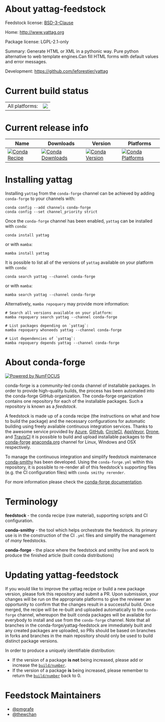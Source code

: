About yattag-feedstock
======================

Feedstock license: [BSD-3-Clause](https://github.com/conda-forge/yattag-feedstock/blob/main/LICENSE.txt)

Home: http://www.yattag.org

Package license: LGPL-2.1-only

Summary: Generate HTML or XML in a pythonic way. Pure python alternative to web template engines.Can fill HTML forms with default values and error messages.

Development: https://github.com/leforestier/yattag

Current build status
====================


<table><tr><td>All platforms:</td>
    <td>
      <a href="https://dev.azure.com/conda-forge/feedstock-builds/_build/latest?definitionId=6580&branchName=main">
        <img src="https://dev.azure.com/conda-forge/feedstock-builds/_apis/build/status/yattag-feedstock?branchName=main">
      </a>
    </td>
  </tr>
</table>

Current release info
====================

| Name | Downloads | Version | Platforms |
| --- | --- | --- | --- |
| [![Conda Recipe](https://img.shields.io/badge/recipe-yattag-green.svg)](https://anaconda.org/conda-forge/yattag) | [![Conda Downloads](https://img.shields.io/conda/dn/conda-forge/yattag.svg)](https://anaconda.org/conda-forge/yattag) | [![Conda Version](https://img.shields.io/conda/vn/conda-forge/yattag.svg)](https://anaconda.org/conda-forge/yattag) | [![Conda Platforms](https://img.shields.io/conda/pn/conda-forge/yattag.svg)](https://anaconda.org/conda-forge/yattag) |

Installing yattag
=================

Installing `yattag` from the `conda-forge` channel can be achieved by adding `conda-forge` to your channels with:

```
conda config --add channels conda-forge
conda config --set channel_priority strict
```

Once the `conda-forge` channel has been enabled, `yattag` can be installed with `conda`:

```
conda install yattag
```

or with `mamba`:

```
mamba install yattag
```

It is possible to list all of the versions of `yattag` available on your platform with `conda`:

```
conda search yattag --channel conda-forge
```

or with `mamba`:

```
mamba search yattag --channel conda-forge
```

Alternatively, `mamba repoquery` may provide more information:

```
# Search all versions available on your platform:
mamba repoquery search yattag --channel conda-forge

# List packages depending on `yattag`:
mamba repoquery whoneeds yattag --channel conda-forge

# List dependencies of `yattag`:
mamba repoquery depends yattag --channel conda-forge
```


About conda-forge
=================

[![Powered by
NumFOCUS](https://img.shields.io/badge/powered%20by-NumFOCUS-orange.svg?style=flat&colorA=E1523D&colorB=007D8A)](https://numfocus.org)

conda-forge is a community-led conda channel of installable packages.
In order to provide high-quality builds, the process has been automated into the
conda-forge GitHub organization. The conda-forge organization contains one repository
for each of the installable packages. Such a repository is known as a *feedstock*.

A feedstock is made up of a conda recipe (the instructions on what and how to build
the package) and the necessary configurations for automatic building using freely
available continuous integration services. Thanks to the awesome service provided by
[Azure](https://azure.microsoft.com/en-us/services/devops/), [GitHub](https://github.com/),
[CircleCI](https://circleci.com/), [AppVeyor](https://www.appveyor.com/),
[Drone](https://cloud.drone.io/welcome), and [TravisCI](https://travis-ci.com/)
it is possible to build and upload installable packages to the
[conda-forge](https://anaconda.org/conda-forge) [anaconda.org](https://anaconda.org/)
channel for Linux, Windows and OSX respectively.

To manage the continuous integration and simplify feedstock maintenance
[conda-smithy](https://github.com/conda-forge/conda-smithy) has been developed.
Using the ``conda-forge.yml`` within this repository, it is possible to re-render all of
this feedstock's supporting files (e.g. the CI configuration files) with ``conda smithy rerender``.

For more information please check the [conda-forge documentation](https://conda-forge.org/docs/).

Terminology
===========

**feedstock** - the conda recipe (raw material), supporting scripts and CI configuration.

**conda-smithy** - the tool which helps orchestrate the feedstock.
                   Its primary use is in the construction of the CI ``.yml`` files
                   and simplify the management of *many* feedstocks.

**conda-forge** - the place where the feedstock and smithy live and work to
                  produce the finished article (built conda distributions)


Updating yattag-feedstock
=========================

If you would like to improve the yattag recipe or build a new
package version, please fork this repository and submit a PR. Upon submission,
your changes will be run on the appropriate platforms to give the reviewer an
opportunity to confirm that the changes result in a successful build. Once
merged, the recipe will be re-built and uploaded automatically to the
`conda-forge` channel, whereupon the built conda packages will be available for
everybody to install and use from the `conda-forge` channel.
Note that all branches in the conda-forge/yattag-feedstock are
immediately built and any created packages are uploaded, so PRs should be based
on branches in forks and branches in the main repository should only be used to
build distinct package versions.

In order to produce a uniquely identifiable distribution:
 * If the version of a package **is not** being increased, please add or increase
   the [``build/number``](https://docs.conda.io/projects/conda-build/en/latest/resources/define-metadata.html#build-number-and-string).
 * If the version of a package **is** being increased, please remember to return
   the [``build/number``](https://docs.conda.io/projects/conda-build/en/latest/resources/define-metadata.html#build-number-and-string)
   back to 0.

Feedstock Maintainers
=====================

* [@pmgrafe](https://github.com/pmgrafe/)
* [@thewchan](https://github.com/thewchan/)

